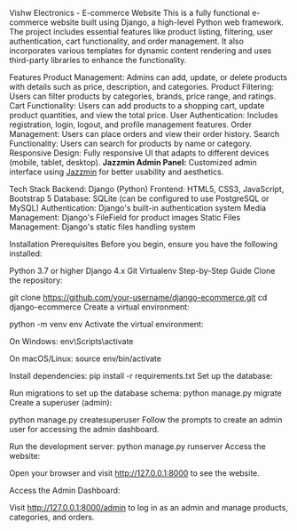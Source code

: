 Vishw Electronics - E-commerce Website
This is a fully functional e-commerce website built using Django, a high-level Python web framework. The project includes essential features like product listing, filtering, user authentication, cart functionality, and order management. It also incorporates various templates for dynamic content rendering and uses third-party libraries to enhance the functionality.

Features
Product Management: Admins can add, update, or delete products with details such as price, description, and categories.
Product Filtering: Users can filter products by categories, brands, price range, and ratings.
Cart Functionality: Users can add products to a shopping cart, update product quantities, and view the total price.
User Authentication: Includes registration, login, logout, and profile management features.
Order Management: Users can place orders and view their order history.
Search Functionality: Users can search for products by name or category.
Responsive Design: Fully responsive UI that adapts to different devices (mobile, tablet, desktop).
 **Jazzmin Admin Panel:** Customized admin interface using [Jazzmin](https://django-jazzmin.readthedocs.io/) for better usability and aesthetics.
 
Tech Stack
Backend: Django (Python)
Frontend: HTML5, CSS3, JavaScript, Bootstrap 5
Database: SQLite (can be configured to use PostgreSQL or MySQL)
Authentication: Django's built-in authentication system
Media Management: Django's FileField for product images
Static Files Management: Django's static files handling system


Installation
Prerequisites
Before you begin, ensure you have the following installed:

Python 3.7 or higher
Django 4.x
Git
Virtualenv
Step-by-Step Guide
Clone the repository:

git clone https://github.com/your-username/django-ecommerce.git
cd django-ecommerce
Create a virtual environment:

python -m venv env
Activate the virtual environment:

On Windows:
env\Scripts\activate

On macOS/Linux:
source env/bin/activate

Install dependencies:
pip install -r requirements.txt
Set up the database:

Run migrations to set up the database schema:
python manage.py migrate
Create a superuser (admin):

python manage.py createsuperuser
Follow the prompts to create an admin user for accessing the admin dashboard.


Run the development server:
python manage.py runserver
Access the website:

Open your browser and visit http://127.0.0.1:8000 to see the website.

Access the Admin Dashboard:

Visit http://127.0.0.1:8000/admin to log in as an admin and manage products, categories, and orders.


